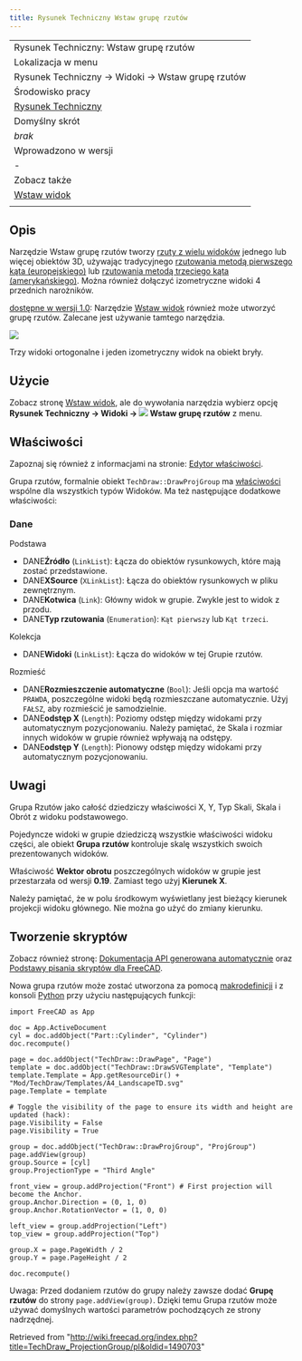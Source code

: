 ```yaml
---
title: Rysunek Techniczny Wstaw grupę rzutów
---
```

|  |
| --- |
| Rysunek Techniczny: Wstaw grupę rzutów |
| Lokalizacja w menu |
| Rysunek Techniczny → Widoki → Wstaw grupę rzutów |
| Środowisko pracy |
| [Rysunek Techniczny](/TechDraw_Workbench/pl "TechDraw Workbench/pl") |
| Domyślny skrót |
| *brak* |
| Wprowadzono w wersji |
| - |
| Zobacz także |
| [Wstaw widok](/TechDraw_View/pl "TechDraw View/pl") |
|  |

## Opis

Narzędzie Wstaw grupę rzutów tworzy [rzuty z wielu widoków](https://en.wikipedia.org/wiki/Multiview_projection) jednego lub więcej obiektów 3D, używając tradycyjnego [rzutowania metodą pierwszego kąta (europejskiego)](https://en.wikipedia.org/wiki/Multiview_orthographic_projection#First-angle_projection) lub [rzutowania metodą trzeciego kąta (amerykańskiego)](https://en.wikipedia.org/wiki/Multiview_orthographic_projection#Third-angle_projection). Można również dołączyć izometryczne widoki 4 przednich narożników.

[dostępne w wersji 1.0](/Release_notes_1.0/pl "Release notes 1.0/pl"): Narzędzie [Wstaw widok](/TechDraw_View/pl "TechDraw View/pl") również może utworzyć grupę rzutów. Zalecane jest używanie tamtego narzędzia.

![](/images/TechDraw_ProjGroup_example.png)

Trzy widoki ortogonalne i jeden izometryczny widok na obiekt bryły.

## Użycie

Zobacz stronę [Wstaw widok](/TechDraw_View/pl#Usage_Projection_Group_Item_and_Projection_Group "TechDraw View/pl"), ale do wywołania narzędzia wybierz opcję **Rysunek Techniczny → Widoki → ![](/images/TechDraw_ProjectionGroup.svg) Wstaw grupę rzutów** z menu.

## Właściwości

Zapoznaj się również z informacjami na stronie: [Edytor właściwości](/Property_editor/pl "Property editor/pl").

Grupa rzutów, formalnie obiekt `TechDraw::DrawProjGroup` ma [właściwości](/TechDraw_View/pl#Właściwości_-_Widok_części "TechDraw View/pl") wspólne dla wszystkich typów Widoków. Ma też następujące dodatkowe właściwości:

### Dane

Podstawa

* DANE**Źródło** (`LinkList`): Łącza do obiektów rysunkowych, które mają zostać przedstawione.
* DANE**XSource** (`XLinkList`): Łącza do obiektów rysunkowych w pliku zewnętrznym.
* DANE**Kotwica** (`Link`): Główny widok w grupie. Zwykle jest to widok z przodu.
* DANE**Typ rzutowania** (`Enumeration`): `Kąt pierwszy` lub `Kąt trzeci`.

Kolekcja

* DANE**Widoki** (`LinkList`): Łącza do widoków w tej Grupie rzutów.

Rozmieść

* DANE**Rozmieszczenie automatyczne** (`Bool`): Jeśli opcja ma wartość `PRAWDA`, poszczególne widoki będą rozmieszczane automatycznie. Użyj `FAŁSZ`, aby rozmieścić je samodzielnie.
* DANE**odstęp X** (`Length`): Poziomy odstęp między widokami przy automatycznym pozycjonowaniu. Należy pamiętać, że Skala i rozmiar innych widoków w grupie również wpływają na odstępy.
* DANE**odstęp Y** (`Length`): Pionowy odstęp między widokami przy automatycznym pozycjonowaniu.

## Uwagi

Grupa Rzutów jako całość dziedziczy właściwości X, Y, Typ Skali, Skala i Obrót z widoku podstawowego.

Pojedyncze widoki w grupie dziedziczą wszystkie właściwości widoku części, ale obiekt **Grupa rzutów** kontroluje skalę wszystkich swoich prezentowanych widoków.

Właściwość **Wektor obrotu** poszczególnych widoków w grupie jest przestarzała od wersji **0.19**. Zamiast tego użyj **Kierunek X**.

Należy pamiętać, że w polu środkowym wyświetlany jest bieżący kierunek projekcji widoku głównego. Nie można go użyć do zmiany kierunku.

## Tworzenie skryptów

Zobacz również stronę: [Dokumentacja API generowana automatycznie](https://freecad.github.io/SourceDoc/) oraz [Podstawy pisania skryptów dla FreeCAD](/FreeCAD_Scripting_Basics/pl "FreeCAD Scripting Basics/pl").

Nowa grupa rzutów może zostać utworzona za pomocą [makrodefinicji](/Macros/pl "Macros/pl") i z konsoli [Python](/Python/pl "Python/pl") przy użyciu następujących funkcji:

```
import FreeCAD as App

doc = App.ActiveDocument
cyl = doc.addObject("Part::Cylinder", "Cylinder")
doc.recompute()

page = doc.addObject("TechDraw::DrawPage", "Page")
template = doc.addObject("TechDraw::DrawSVGTemplate", "Template")
template.Template = App.getResourceDir() + "Mod/TechDraw/Templates/A4_LandscapeTD.svg"
page.Template = template

# Toggle the visibility of the page to ensure its width and height are updated (hack):
page.Visibility = False
page.Visibility = True

group = doc.addObject("TechDraw::DrawProjGroup", "ProjGroup")
page.addView(group)
group.Source = [cyl]
group.ProjectionType = "Third Angle"

front_view = group.addProjection("Front") # First projection will become the Anchor.
group.Anchor.Direction = (0, 1, 0)
group.Anchor.RotationVector = (1, 0, 0)

left_view = group.addProjection("Left")
top_view = group.addProjection("Top")

group.X = page.PageWidth / 2
group.Y = page.PageHeight / 2

doc.recompute()

```

Uwaga: Przed dodaniem rzutów do grupy należy zawsze dodać **Grupę rzutów** do strony `page.addView(group)`. Dzięki temu Grupa rzutów może używać domyślnych wartości parametrów pochodzących ze strony nadrzędnej.

Retrieved from "<http://wiki.freecad.org/index.php?title=TechDraw_ProjectionGroup/pl&oldid=1490703>"